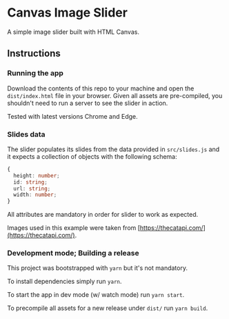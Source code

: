 # Canvas Image Slider

A simple image slider built with HTML Canvas.

## Instructions

### Running the app

Download the contents of this repo to your machine and open the `dist/index.html` file in your browser. Given all assets are pre-compiled, you shouldn't need to run a server to see the slider in action.

Tested with latest versions Chrome and Edge.

### Slides data

The slider populates its slides from the data provided in `src/slides.js` and it expects a collection of objects with the following schema:

```ts
{
  height: number;
  id: string;
  url: string;
  width: number;
}
```

All attributes are mandatory in order for slider to work as expected. 

Images used in this example were taken from [https://thecatapi.com/](https://thecatapi.com/).

### Development mode; Building a release

This project was bootstrapped with `yarn` but it's not mandatory.

To install dependencies simply run `yarn`.

To start the app in dev mode (w/ watch mode) run `yarn start`.

To precompile all assets for a new release under `dist/` run `yarn build`.
